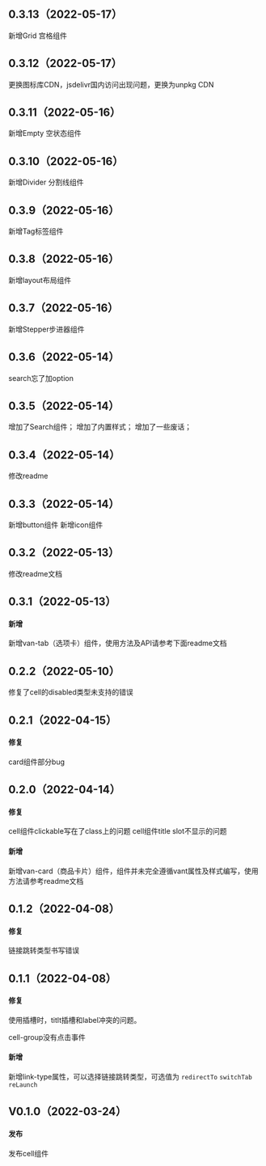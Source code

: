 ## 0.3.13（2022-05-17）
新增Grid 宫格组件
## 0.3.12（2022-05-17）
更换图标库CDN，jsdelivr国内访问出现问题，更换为unpkg CDN
## 0.3.11（2022-05-16）
新增Empty 空状态组件
## 0.3.10（2022-05-16）
新增Divider 分割线组件
## 0.3.9（2022-05-16）
新增Tag标签组件
## 0.3.8（2022-05-16）
新增layout布局组件
## 0.3.7（2022-05-16）
新增Stepper步进器组件
## 0.3.6（2022-05-14）
search忘了加option
## 0.3.5（2022-05-14）
增加了Search组件；
增加了内置样式；
增加了一些废话；
## 0.3.4（2022-05-14）
修改readme
## 0.3.3（2022-05-14）
新增button组件
新增icon组件
## 0.3.2（2022-05-13）
修改readme文档
## 0.3.1（2022-05-13）
#### 新增

新增van-tab（选项卡）组件，使用方法及API请参考下面readme文档
## 0.2.2（2022-05-10）
修复了cell的disabled类型未支持的错误
## 0.2.1（2022-04-15）
#### 修复

card组件部分bug
## 0.2.0（2022-04-14）
#### 修复

cell组件clickable写在了class上的问题
cell组件title slot不显示的问题

#### 新增

新增van-card（商品卡片）组件，组件并未完全遵循vant属性及样式编写，使用方法请参考readme文档



## 0.1.2（2022-04-08）

#### 修复

链接跳转类型书写错误



## 0.1.1（2022-04-08）

#### 修复

使用插槽时，titlt插槽和label冲突的问题。

cell-group没有点击事件



#### 新增

新增link-type属性，可以选择链接跳转类型，可选值为 `redirectTo` `switchTab` `reLaunch`



## V0.1.0（2022-03-24）

#### 发布

发布cell组件
